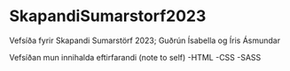 # SkapandiSumarstorf2023
Vefsíða fyrir Skapandi Sumarstörf 2023; Guðrún Ísabella og Íris Ásmundar

Vefsíðan mun innihalda eftirfarandi (note to self)
-HTML
-CSS
-SASS

